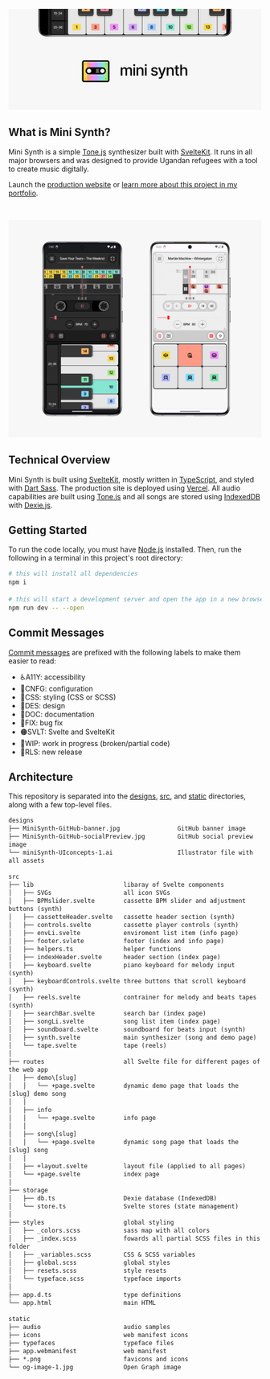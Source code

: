 [![Mini Synth](designs/MiniSynth-GitHub-banner.jpg)](https://www.mini-synth.app/)

## What is Mini Synth?

Mini Synth is a simple [Tone.js](https://tonejs.github.io/) synthesizer built with [SvelteKit](https://kit.svelte.dev/). It runs in all major browsers and was designed to provide Ugandan refugees with a tool to create music digitally.

Launch the [production website](https://www.mini-synth.app/) or [learn more about this project in my portfolio](https://www.richardfxr.com/projects/mini-synth).

<br>

![Mini Synth running on two Galaxy S21s in dark and light mode respectively. The player looks like a cassette with a keyboard or soundboard below it.](designs/MiniSynth-GitHub-mockup.jpg)

## Technical Overview

Mini Synth is built using [SvelteKit](https://kit.svelte.dev/), mostly written in [TypeScript](https://www.typescriptlang.org/), and styled with [Dart Sass](https://sass-lang.com/dart-sass). The production site is deployed using [Vercel](https://vercel.com/). All audio capabilities are built using [Tone.js](https://tonejs.github.io/) and all songs are stored using [IndexedDB](https://developer.mozilla.org/en-US/docs/Web/API/IndexedDB_API/Using_IndexedDB) with [Dexie.js](https://dexie.org/).

## Getting Started

To run the code locally, you must have [Node.js](https://nodejs.org/en) installed. Then, run the following in a terminal in this project's root directory:

```bash
# this will install all dependencies
npm i

# this will start a development server and open the app in a new browser tab
npm run dev -- --open
```

## Commit Messages

[Commit messages](https://github.com/richardfxr/mini-synth/commits/main) are prefixed with the following labels to make them easier to read:

- ♿️A11Y: accessibility
- 🔧CNFG: configuration
- 💄CSS: styling (CSS or SCSS)
- 📐DES: design
- 📝DOC: documentation
- 🐛FIX: bug fix
- 🟠SVLT: Svelte and SvelteKit
- 🚧WIP: work in progress (broken/partial code)
- 🎉RLS: new release

## Architecture

This repository is separated into the [designs](https://github.com/richardfxr/mini-synth/tree/main/designs), [src](https://github.com/richardfxr/mini-synth/tree/main/src), and [static](https://github.com/richardfxr/mini-synth/tree/main/static) directories, along with a few top-level files.

```
designs
├── MiniSynth-GitHub-banner.jpg                GitHub banner image
├── MiniSynth-GitHub-socialPreview.jpg         GitHub social preview image
└── miniSynth-UIconcepts-1.ai                  Illustrator file with all assets

src
├── lib                         libaray of Svelte components
│   ├── SVGs                    all icon SVGs
│   ├── BPMslider.svelte        cassette BPM slider and adjustment buttons (synth)
│   ├── cassetteHeader.svelte   cassette header section (synth)
│   ├── controls.svelte         cassette player controls (synth)
│   ├── envLi.svelte            enviroment list item (info page)
│   ├── footer.svlete           footer (index and info page)
│   ├── helpers.ts              helper functions
│   ├── indexHeader.svelte      header section (index page)
│   ├── keyboard.svelte         piano keyboard for melody input (synth)
│   ├── keyboardControls.svelte three buttons that scroll keyboard (synth)
│   ├── reels.svelte            contrainer for melody and beats tapes (synth)
│   ├── searchBar.svelte        search bar (index page)
│   ├── songLi.svelte           song list item (index page)
│   ├── soundboard.svelte       soundboard for beats input (synth)
│   ├── synth.svelte            main synthesizer (song and demo page)
│   └── tape.svelte             tape (reels)
│
├── routes                      all Svelte file for different pages of the web app
│   ├── demo\[slug]
│   │   └── +page.svelte        dynamic demo page that loads the [slug] demo song
│   │
│   ├── info
│   │   └── +page.svelte        info page
│   │
│   ├── song\[slug]
│   │   └── +page.svelte        dynamic song page that loads the [slug] song
│   │
│   ├── +layout.svelte          layout file (applied to all pages)
│   └── +page.svelte            index page
│
├── storage
│   ├── db.ts                   Dexie database (IndexedDB)
│   └── store.ts                Svelte stores (state management)
│
├── styles                      global styling
│   ├── _colors.scss            sass map with all colors
│   ├── _index.scss             fowards all partial SCSS files in this folder
│   ├── _variables.scss         CSS & SCSS variables
│   ├── global.scss             global styles
│   ├── resets.scss             style resets
│   └── typeface.scss           typeface imports
│
├── app.d.ts                    type definitions
└── app.html                    main HTML

static
├── audio                       audio samples
├── icons                       web manifest icons
├── typefaces                   typeface files
├── app.webmanifest             web manifest
├── *.png                       favicons and icons
└── og-image-1.jpg              Open Graph image
```

